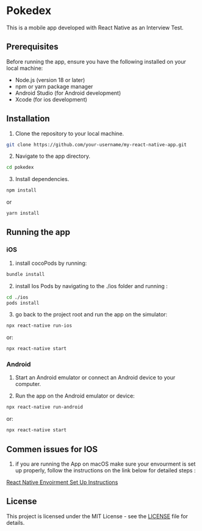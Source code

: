 
# Pokedex

This is a mobile app developed with React Native as an Interview Test.

## Prerequisites

Before running the app, ensure you have the following installed on your local machine:

- Node.js (version 18 or later)
- npm or yarn package manager
- Android Studio (for Android development)
- Xcode (for ios development)


## Installation

1. Clone the repository to your local machine.

```bash
git clone https://github.com/your-username/my-react-native-app.git
```

2. Navigate to the app directory.

```bash
cd pokedex
```

3. Install dependencies.

```bash
npm install
```
or
```bash
yarn install
```

## Running the app

### iOS

1. install cocoPods by running:

```bash
bundle install
```


2. install Ios Pods by navigating to the ./ios folder and running :

```bash
cd ./ios
pods install
```

3. go back to the project root and run the app on the simulator:

```bash
npx react-native run-ios
```
or:
```bash
npx react-native start
```

### Android

1. Start an Android emulator or connect an Android device to your computer.

2. Run the app on the Android emulator or device:

```bash
npx react-native run-android
```
or:
```bash
npx react-native start
```

## Commen issues for IOS

1. if you are running the App on macOS make sure your envourment is set up properly, follow the instructions on the link below for detailed steps : 

[React Native Envoirment Set Up Instructions ](https://reactnative.dev/docs/environment-setup)



## License

This project is licensed under the MIT License - see the [LICENSE](LICENSE) file for details.